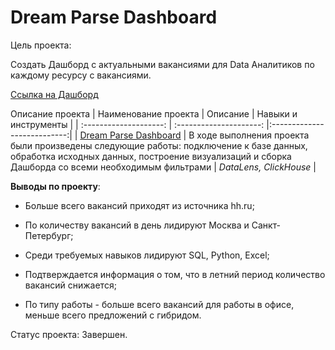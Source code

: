 # Dream Parse Dashboard

Цель проекта: 

Создать Дашборд с актуальными вакансиями для Data Аналитиков по каждому ресурсу с вакансиями. 

[Ссылка на Дашборд](https://datalens.yandex.ru/heiqv3mk0k4k6-dream-parse-dashboard?state=1cd436b52054)

 Описание проекта
| Наименование проекта | Описание | Навыки и инструменты  |
| :--------------------: | :---------------------: |:---------------------------:|
| [Dream Parse Dashboard](https://datalens.yandex.ru/heiqv3mk0k4k6-dream-parse-dashboard?state=1cd436b52054) | В ходе выполнения проекта были произведены следующие работы: подключение к базе данных, обработка исходных данных, построение визуализаций и сборка Дашборда со всеми необходимым фильтрами | *DataLens, ClickHouse* |

**Выводы по проекту**:

- Больше всего вакансий приходят из источника hh.ru;

- По количеству вакансий в день лидируют Москва и Санкт-Петербург;

- Среди требуемых навыков лидируют SQL, Python, Excel;

- Подтверждается информация о том, что в летний период количество вакансий снижается;

- По типу работы - больше всего вакансий для работы в офисе, меньше всего предложений с гибридом.
  



  
  
  
Статус проекта: Завершен.


